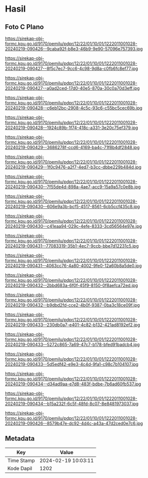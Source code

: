 # Hasil

## Foto C Plano

https://sirekap-obj-formc.kpu.go.id/9170/pemilu/pdpr/12/22/01/10/01/1222011001028-20240219-090426--9caba92f-b8e3-46b9-9e90-57096e757393.jpg

https://sirekap-obj-formc.kpu.go.id/9170/pemilu/pdpr/12/22/01/10/01/1222011001028-20240219-090427--8f5c7ec7-9cc6-4c98-9d8a-c0fb6fc8ef77.jpg

https://sirekap-obj-formc.kpu.go.id/9170/pemilu/pdpr/12/22/01/10/01/1222011001028-20240219-090427--a0ad2ced-17d0-40e5-870a-30c0a70d3eff.jpg

https://sirekap-obj-formc.kpu.go.id/9170/pemilu/pdpr/12/22/01/10/01/1222011001028-20240219-090428--c6eb12bc-2908-4c5c-93c6-c55bc5cec69b.jpg

https://sirekap-obj-formc.kpu.go.id/9170/pemilu/pdpr/12/22/01/10/01/1222011001028-20240219-090428--1924c89b-1f74-418c-a331-3e20c75ef379.jpg

https://sirekap-obj-formc.kpu.go.id/9170/pemilu/pdpr/12/22/01/10/01/1222011001028-20240219-090429--3686278f-ccd6-4169-ba4c-71f8b4df2848.jpg

https://sirekap-obj-formc.kpu.go.id/9170/pemilu/pdpr/12/22/01/10/01/1222011001028-20240219-090429--1f0c9476-a2f7-4ed7-b3cc-dbbe229b484d.jpg

https://sirekap-obj-formc.kpu.go.id/9170/pemilu/pdpr/12/22/01/10/01/1222011001028-20240219-090430--7f55de4d-898a-4ae7-acc9-15a9a57c0e8b.jpg

https://sirekap-obj-formc.kpu.go.id/9170/pemilu/pdpr/12/22/01/10/01/1222011001028-20240219-090430--606e9a3b-bcf5-4517-8561-6cb5ccf435c8.jpg

https://sirekap-obj-formc.kpu.go.id/9170/pemilu/pdpr/12/22/01/10/01/1222011001028-20240219-090430--c41eaa94-029c-4efe-8333-3cd56564e97e.jpg

https://sirekap-obj-formc.kpu.go.id/9170/pemilu/pdpr/12/22/01/10/01/1222011001028-20240219-090431--77083319-35b1-4ec7-9ccb-bbe7d12231c5.jpg

https://sirekap-obj-formc.kpu.go.id/9170/pemilu/pdpr/12/22/01/10/01/1222011001028-20240219-090431--4063cc76-4a80-4002-9fe0-12a60b8a5de0.jpg

https://sirekap-obj-formc.kpu.go.id/9170/pemilu/pdpr/12/22/01/10/01/1222011001028-20240219-090432--2bbd683a-6f0f-45f9-8150-0f8aefca72ed.jpg

https://sirekap-obj-formc.kpu.go.id/9170/pemilu/pdpr/12/22/01/10/01/1222011001028-20240219-090432--b9dbd2fd-cce2-4b0f-9387-0ba3c18ce09f.jpg

https://sirekap-obj-formc.kpu.go.id/9170/pemilu/pdpr/12/22/01/10/01/1222011001028-20240219-090433--230db0a7-e401-4c82-b132-421ad8192ef2.jpg

https://sirekap-obj-formc.kpu.go.id/9170/pemilu/pdpr/12/22/01/10/01/1222011001028-20240219-090433--5272c865-7a69-47c7-b178-bfed91badcb4.jpg

https://sirekap-obj-formc.kpu.go.id/9170/pemilu/pdpr/12/22/01/10/01/1222011001028-20240219-090433--5d5edf42-e9e3-4c4d-9fa1-c98c7b104107.jpg

https://sirekap-obj-formc.kpu.go.id/9170/pemilu/pdpr/12/22/01/10/01/1222011001028-20240219-090434--d34ad9aa-e7d8-483f-bdbe-7b6ad60fb537.jpg

https://sirekap-obj-formc.kpu.go.id/9170/pemilu/pdpr/12/22/01/10/01/1222011001028-20240219-090434--b15a232f-6c5f-48fd-8c07-8e8481973037.jpg

https://sirekap-obj-formc.kpu.go.id/9170/pemilu/pdpr/12/22/01/10/01/1222011001028-20240219-090426--8579b47e-dc92-4d4c-a43a-47d2ced0e7c6.jpg


## Metadata

| Key        | Value               |
| ---------- | ------------------- |
| Time Stamp | 2024-02-19 10:03:11 |
| Kode Dapil | 1202                |



